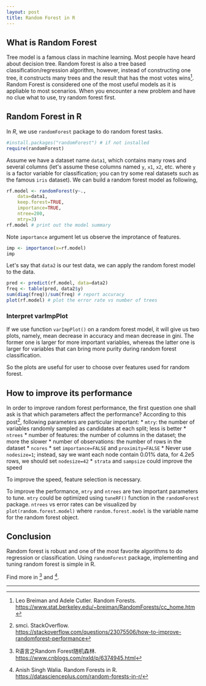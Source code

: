 ```yaml
---
layout: post
title: Random Forest in R
---
```


## What is Random Forest

Tree model is a famous class in machine learning. Most people have heard about decision tree. Random forest is also a tree based classification/regression algorithm, however, instead of constructing one tree, it constructs many trees and the result that has the most votes wins[^1]. Random Forest is considered one of the most useful models as it is appliable to most scenarios. When you encounter a new problem and have no clue what to use, try random forest first. 

## Random Forest in R

In *R*, we use `randomForest` package to do random forest tasks.
``` r
#install.packages("randomForest") # if not installed
require(randomForest)
```

Assume we have a dataset name `data1`, which contains many rows and several columns (let's assume these columns named `y`, `x1`, `x2`, etc. where `y` is a factor variable for classification; you can try some real datasets such as the famous `iris` dataset). We can build a random forest model as following,
```r
rf.model <- randomForest(y~.,
    data=data1,
    keep.forest=TRUE,
    importance=TRUE,
    ntree=200,
    mtry=3)
rf.model # print out the model summary
```

Note `importance` argument let us observe the improtance of features.
```r
imp <- importance(x=rf.model)
imp
```

Let's say that `data2` is our test data, we can apply the random forest model to the data.
```r
pred <- predict(rf.model, data=data2)
freq <- table(pred, data2$y)
sum(diag(freq))/sum(freq) # report accuracy
plot(rf.model) # plot the error rate vs number of trees
```

### Interpret varImpPlot

If we use function `varImpPlot()` on a random forest model, it will give us two plots, namely, mean decrease in accuracy and mean decrease in gini. The former one is larger for more important variables, whereas the latter one is larger for variables that can bring more purity during random forest classification.

So the plots are useful for user to choose over features used for random forest.

## How to improve its performance

In order to improve random forest performance, the first question one shall ask is that which parameters affect the performance? According to this post[^2], following parameters are particular important:
	* `mtry`: the number of variables randomly sampled as candidates at each split; less is better
	* `ntrees`
	* number of features: the number of columns in the dataset; the more the slower
	* number of observations: the number of rows in the dataset
	* `ncores`
	* set `importance=FALSE` and `proximity=FALSE`
	* Never use `nodesize=1`; instead, say we want each node contain 0.01% data, for 4.2e5 rows, we should set `nodesize=42`
	* `strata` and `sampsize` could improve the speed
	
To improve the speed, feature selection is necessary.

To improve the performance, `mtry` and `ntrees` are two important parameters to tune. `mtry` could be optimized using `tuneRF()` function in the `randomForest` package. `ntrees` vs error rates can be visualized by `plot(random.forest.model)` where `random.forest.model` is the variable name for the random forest object.

## Conclusion

Random forest is robust and one of the most favorite algorithms to do regression or classification. Using `randomForest` package, implementing and tuning random forest is simple in R.

Find more in [^3] and [^4].

--------
[^1]: Leo Breiman and Adele Cutler. Random Forests. https://www.stat.berkeley.edu/~breiman/RandomForests/cc_home.htm
[^2]: smci. StackOverflow. https://stackoverflow.com/questions/23075506/how-to-improve-randomforest-performance
[^3]: R语言之Random Forest随机森林. https://www.cnblogs.com/nxld/p/6374945.html
[^4]: Anish Singh Walia. Random Forests in R. https://datascienceplus.com/random-forests-in-r/


<script type="text/javascript" async
  src="https://cdn.mathjax.org/mathjax/latest/MathJax.js?config=TeX-MML-AM_CHTML">
</script>